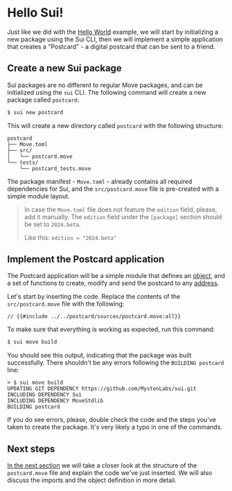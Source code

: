 # Hello Sui!

Just like we did with the [Hello World](../your-first-move/hello-world.md) example, we will start by initializing a new package using the Sui CLI, then we will implement a simple application that creates a "Postcard" - a digital postcard that can be sent to a friend.

## Create a new Sui package

Sui packages are no different to regular Move packages, and can be initialized using the `sui` CLI. The following command will create a new package called `postcard`:

```bash
$ sui new postcard
```

This will create a new directory called `postcard` with the following structure:

```plaintext
postcard
├── Move.toml
├── src/
│   └── postcard.move
└── tests/
    └── postcard_tests.move
```

The package manifest - `Move.toml` - already contains all required dependencies for Sui, and the `src/postcard.move` file is pre-created with a simple module layout.

> In case the `Move.toml` file does not feature the `edition` field, please, add it manually. The `edition` field under the `[package]` section should be set to `2024.beta`.
>
> Like this: `edition = "2024.beta"`


## Implement the Postcard application

The Postcard application will be a simple module that defines an [object](./../concepts/object-model.md), and a set of functions to create, modify and send the postcard to any [address](./../concepts/address.md).

Let's start by inserting the code. Replace the contents of the `src/postcard.move` file with the following:

```move
// {{#include ../../postcard/sources/postcard.move:all}}
```

To make sure that everything is working as expected, run this command:

```bash
$ sui move build
```

You should see this output, indicating that the package was built successfully. There shouldn't be any errors following the `BUILDING postcard` line:

```plaintext
> $ sui move build
UPDATING GIT DEPENDENCY https://github.com/MystenLabs/sui.git
INCLUDING DEPENDENCY Sui
INCLUDING DEPENDENCY MoveStdlib
BUILDING postcard
```

If you do see errors, please, double check the code and the steps you've taken to create the package. It's very likely a typo in one of the commands.

## Next steps

[In the next section](./module-structure.md) we will take a closer look at the structure of the `postcard.move` file and explain the code we've just inserted. We will also discuss the imports and the object definition in more detail.
